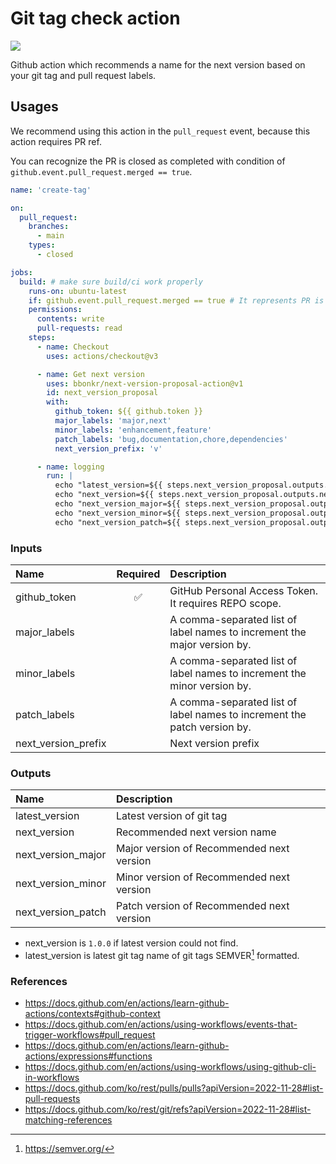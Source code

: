 # Git tag check action

[![](https://img.shields.io/github/v/release/bbonkr/next-version-proposal-action?display_name=tag&style=flat-square&include_prereleases)](https://github.com/bbonkr/next-version-proposal-action/releases)

Github action which recommends a name for the next version based on your git tag and pull request labels.

## Usages

We recommend using this action in the `pull_request` event, because this action requires PR ref.

You can recognize the PR is closed as completed with condition of `github.event.pull_request.merged == true`.

```yaml
name: 'create-tag'

on:
  pull_request:
    branches:
      - main
    types:
      - closed

jobs:
  build: # make sure build/ci work properly
    runs-on: ubuntu-latest
    if: github.event.pull_request.merged == true # It represents PR is closed as completed
    permissions:
      contents: write
      pull-requests: read
    steps:
      - name: Checkout
        uses: actions/checkout@v3

      - name: Get next version
        uses: bbonkr/next-version-proposal-action@v1
        id: next_version_proposal
        with:
          github_token: ${{ github.token }}
          major_labels: 'major,next'
          minor_labels: 'enhancement,feature'
          patch_labels: 'bug,documentation,chore,dependencies'
          next_version_prefix: 'v'

      - name: logging
        run: |
          echo "latest_version=${{ steps.next_version_proposal.outputs.latest_version }}"
          echo "next_version=${{ steps.next_version_proposal.outputs.next_version }}"
          echo "next_version_major=${{ steps.next_version_proposal.outputs.next_version_major }}"
          echo "next_version_minor=${{ steps.next_version_proposal.outputs.next_version_minor }}"
          echo "next_version_patch=${{ steps.next_version_proposal.outputs.next_version_patch }}"
```

### Inputs

| Name                | Required | Description                                                              |
| :------------------ | :------: | :----------------------------------------------------------------------- |
| github_token        |    ✅    | GitHub Personal Access Token. It requires REPO scope.                    |
| major_labels        |          | A comma-separated list of label names to increment the major version by. |
| minor_labels        |          | A comma-separated list of label names to increment the minor version by. |
| patch_labels        |          | A comma-separated list of label names to increment the patch version by. |
| next_version_prefix |          | Next version prefix                                                      |

### Outputs

| Name               | Description                               |
| :----------------- | :---------------------------------------- |
| latest_version     | Latest version of git tag                 |
| next_version       | Recommended next version name             |
| next_version_major | Major version of Recommended next version |
| next_version_minor | Minor version of Recommended next version |
| next_version_patch | Patch version of Recommended next version |

- next_version is `1.0.0` if latest version could not find.
- latest_version is latest git tag name of git tags SEMVER[^semver] formatted.

### References

- https://docs.github.com/en/actions/learn-github-actions/contexts#github-context
- https://docs.github.com/en/actions/using-workflows/events-that-trigger-workflows#pull_request
- https://docs.github.com/en/actions/learn-github-actions/expressions#functions
- https://docs.github.com/en/actions/using-workflows/using-github-cli-in-workflows
- https://docs.github.com/ko/rest/pulls/pulls?apiVersion=2022-11-28#list-pull-requests
- https://docs.github.com/ko/rest/git/refs?apiVersion=2022-11-28#list-matching-references

[^semver]: https://semver.org/
